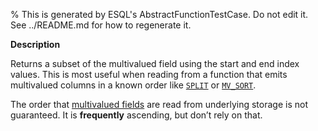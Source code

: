 % This is generated by ESQL's AbstractFunctionTestCase. Do not edit it. See ../README.md for how to regenerate it.

**Description**

Returns a subset of the multivalued field using the start and end index values. This is most useful when reading from a function that emits multivalued columns in a known order like [`SPLIT`](/reference/query-languages/esql/functions-operators/string-functions.md#esql-split) or [`MV_SORT`](/reference/query-languages/esql/functions-operators/mv-functions.md#esql-mv_sort).

The order that [multivalued fields](/reference/query-languages/esql/esql-multivalued-fields.md) are read from
underlying storage is not guaranteed. It is **frequently** ascending, but don’t
rely on that.

